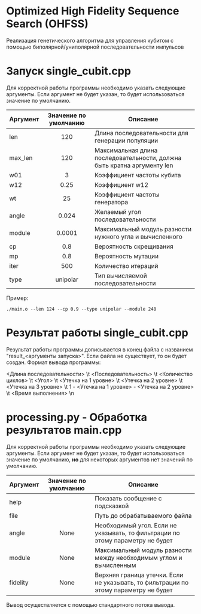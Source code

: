 # Optimized High Fidelity Sequence Search (OHFSS)
Реализация генетического алгоритма для управления кубитом с помощью биполярной/униполярной последовательности импульсов

# Запуск single_cubit.cpp
Для корректной работы программы необходимо указать следующие аргументы. Если аргумент не будет указан, то будет использоваться значение по умолчанию.

| Аргумент | Значение по умолчанию | Описание                                |
| ---------|:---------------------:| ---------------------------------------|
| len      | 120  | Длина последовательности для генерации популяции |
| max_len   | 120  | Максимальная длина последовательности, должна быть кратна аргументу len |
| w01      | 3    | Коэффициент частоты кубита |
| w12      | 0.25 | Коэффициент w12 |
| wt      | 25 | Коэффициент частоты генератора |
| angle      | 0.024 | Желаемый угол последовательности |
| module      | 0.0001 | Максимальный модуль разности нужного угла и вычисленного |
| cp      | 0.8 | Вероятность скрещивания |
| mp      | 0.8 | Вероятность мутации |
| iter      | 500 | Количество итераций |
| type      | unipolar | Тип вычисляемой последовательности |

Пример:
```
./main.o --len 124 --cp 0.9 --type unipolar --module 248
```

# Результат работы single_cubit.cpp
Результат работы программы дописывается в конец файла с названием "result_<аргументы запуска>". Если файла не существует, то он будет создан.
Формат вывода программы:

<Длина последовательности> \t <Последовательность> \t <Количество циклов> \t <Угол> \t 
<Утечка на 1 уровне> \t <Утечка на 2 уровне> \t <Утечка на 3 уровне> \t 1 - <Утечка на 1 уровне> - <Утечка на 2 уровне> \t 
<Время выполнения> \n

# processing.py - Обработка результатов main.cpp
Для корректной работы программы необходимо указать следующие аргументы. Если аргумент не будет указан, то будет использоваться значение по умолчанию, **но** для некоторых аргументов нет значений по умолчанию.

| Аргумент | Значение по умолчанию | Описание                                |
| ---------|:---------------------:| ---------------------------------------|
| help |  | Показать сообщение с подсказкой |
| file |  | Путь до обрабатываемого файла |
| angle | None | Необходимый угол. Если не указывать, то фильтрации по этому параметру не будет |
| module | None | Максимальный модуль разности между необходимым углом и вычисленным |
| fidelity | None | Верхняя граница утечки. Если не указывать, то фильтрации по этому параметру не будет |

Вывод осуществляется с помощью стандартного потока вывода.
